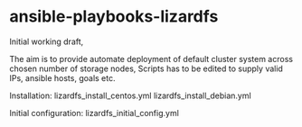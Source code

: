 # ansible-playbooks-lizardfs
Initial working draft,

The aim is to provide automate deployment of default cluster system across chosen number of storage nodes,
Scripts has to be edited to supply valid IPs, ansible hosts, goals etc.

Installation:
	lizardfs_install_centos.yml
	lizardfs_install_debian.yml
	
Initial configuration:
 	lizardfs_initial_config.yml 	
 

